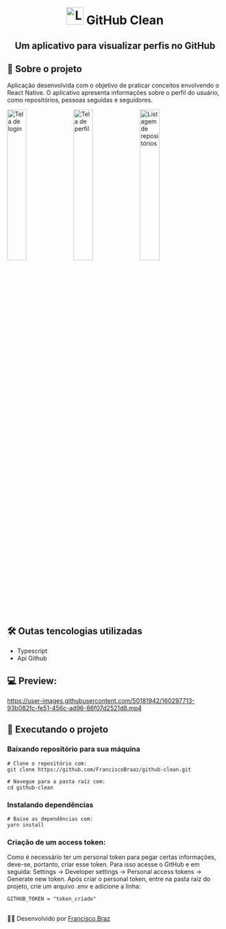 <h1 align="center">
   <img src="https://i.imgur.com/AzxCzWc.png" alt="Logo" width="40px" height="40px"/> GitHub Clean
</h1>

<h2 align="center">
    Um aplicativo para visualizar perfis no GitHub
</h2>

## 📖 Sobre o projeto 
Aplicação desenvolvida com o objetivo de praticar conceitos envolvendo o React Native.
O aplicativo apresenta informações sobre o perfil do usuário, como repositórios, pessoas seguidas e seguidores.

<img src="https://i.imgur.com/f8BkLjY.jpg" alt="Tela de login" width="30%" height="30%"/> <img src="https://i.imgur.com/coAHeEW.jpg" alt="Tela de perfil" width="30%" height="30%"/> 
<img src="https://i.imgur.com/4uNRECD.jpg" alt="Listagem de repositórios" width="30%" height="30%"/>

## 🛠️ Outas tencologias utilizadas
 - Typescript
 - Api Github

## 💻 Preview:
https://user-images.githubusercontent.com/50181942/160297713-93b082fc-fe51-456c-ad96-86f07d2521d8.mp4




## 👷  Executando o projeto

 ### Baixando repositório para sua máquina
    # Clone o repositório com:
    git clone https://github.com/FranciscoBraaz/github-clean.git
    
    # Navegue para a pasta raíz com:
    cd github-clean

    
   ### Instalando dependências
   

    # Baixe as dependências com:
    yarn install

### Criação de um access token:
Como é necessário ter um personal token para pegar certas informações, deve-se, portanto, criar esse token. Para isso acesse o GitHub e em seguida: Settings -> Developer settings -> Personal access tokens -> Generate new token. Após criar o personal token, entre na pasta raíz do projeto, crie um arquivo .env e adicione a linha:

`GITHUB_TOKEN = "token_criado"`

##
👨‍💻 Desenvolvido por [Francisco Braz](https://github.com/FranciscoBraaz)
